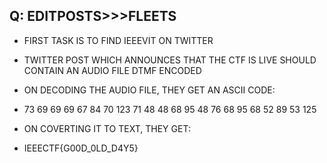 ## Q: EDITPOSTS>>>FLEETS

- FIRST TASK IS TO FIND IEEEVIT ON TWITTER
- TWITTER POST WHICH ANNOUNCES THAT THE CTF IS LIVE SHOULD CONTAIN AN AUDIO FILE DTMF ENCODED 

- ON DECODING THE AUDIO FILE, THEY GET AN ASCII CODE:
- 73 69 69 69 67 84 70 123 71 48 48 68 95 48 76 68 95 68 52 89 53 125 
- ON COVERTING IT TO TEXT, THEY GET:
- IEEECTF{G00D_0LD_D4Y5}
